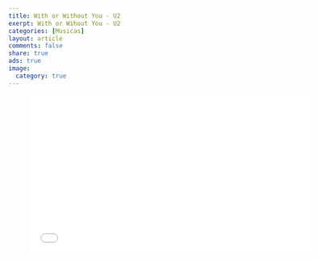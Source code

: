 ```yaml
---
title: With or Without You - U2
exerpt: With or Wihout You - U2
categories: [Musicas]
layout: article
comments: false
share: true
ads: true
image:
  category: true
---
```


<figure>
<iframe width="560" height="315" src="//www.youtube.com/embed/WZKnQRkWzLI" frameborder="0" allowfullscreen></iframe>
</figure>